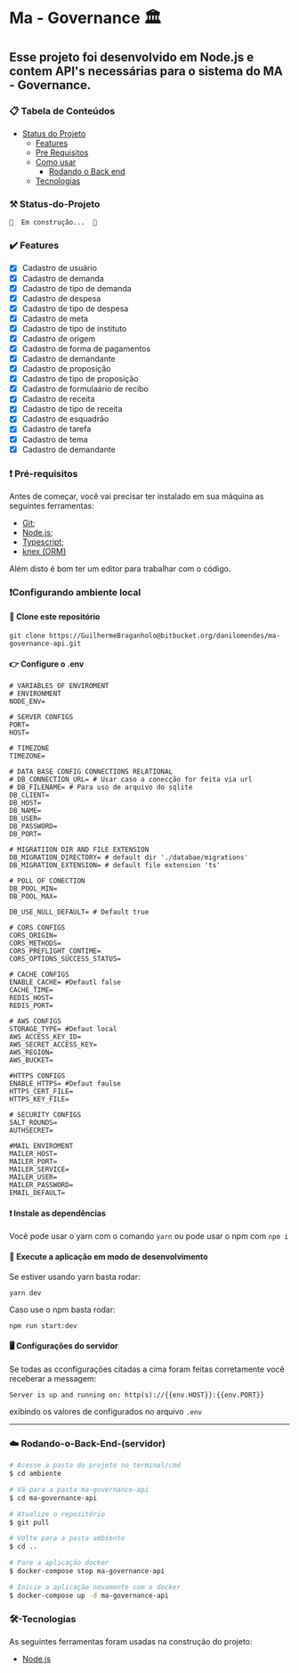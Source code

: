 # Ma - Governance 🏛️

## Esse projeto foi desenvolvido em Node.js e contem API's necessárias para o sistema do MA - Governance.

### 📋 Tabela de Conteúdos

- [Status do Projeto](#Status-do-Projeto)
  - [Features](#features)
  - [Pre Requisitos](#pré-requisitos)
  - [Como usar](#back)
    - [Rodando o Back end](<#Rodando-o-Back-End-(servidor)>)
  - [Tecnologias](#🛠-Tecnologias)

### ⚒️ Status-do-Projeto

    🚧  Em construção...  🚧

### ✔️ Features

- [x] Cadastro de usuário
- [x] Cadastro de demanda
- [x] Cadastro de tipo de demanda
- [x] Cadastro de despesa
- [x] Cadastro de tipo de despesa
- [x] Cadastro de meta
- [x] Cadastro de tipo de instituto
- [x] Cadastro de origem
- [x] Cadastro de forma de pagamentos
- [x] Cadastro de demandante
- [x] Cadastro de proposição
- [x] Cadastro de tipo de proposição
- [x] Cadastro de formulaário de recibo
- [x] Cadastro de receita
- [x] Cadastro de tipo de receita
- [x] Cadastro de esquadrão
- [x] Cadastro de tarefa
- [x] Cadastro de tema
- [x] Cadastro de demandante

### ❗ Pré-requisitos

Antes de começar, você vai precisar ter instalado em sua máquina as seguintes ferramentas:

- [Git](https://git-scm.com);
- [Node.js](https://nodejs.org/en/);
- [Typescript](https://www.typescriptlang.org);
- [knex (ORM)](https://knexjs.org/guide/)

Além disto é bom ter um editor para trabalhar com o código.

### ❗Configurando ambiente local

#### 🚩 Clone este repositório

```shell
git clone https://GuilhermeBraganholo@bitbucket.org/danilomendes/ma-governance-api.git
```

#### 👉 Configure o .env

```.dotenv
# VARIABLES OF ENVIROMENT
# ENVIRONMENT
NODE_ENV=

# SERVER CONFIGS
PORT=
HOST=

# TIMEZONE
TIMEZONE=

# DATA BASE CONFIG CONNECTIONS RELATIONAL
# DB_CONNECTION_URL= # Usar caso a conecção for feita via url
# DB_FILENAME= # Para uso de arquivo do sqlite
DB_CLIENT=
DB_HOST=
DB_NAME=
DB_USER=
DB_PASSWORD=
DB_PORT=

# MIGRATIION DIR AND FILE EXTENSION
DB_MIGRATION_DIRECTORY= # default dir './databae/migrations'
DB_MIGRATION_EXTENSION= # default file extension 'ts'

# POLL OF CONECTION
DB_POOL_MIN=
DB_POOL_MAX=

DB_USE_NULL_DEFAULT= # Default true

# CORS CONFIGS
CORS_ORIGIN=
CORS_METHODS=
CORS_PREFLIGHT_CONTIME=
CORS_OPTIONS_SUCCESS_STATUS=

# CACHE CONFIGS
ENABLE_CACHE= #Defautl false
CACHE_TIME=
REDIS_HOST=
REDIS_PORT=

# AWS CONFIGS
STORAGE_TYPE= #Defaut local
AWS_ACCESS_KEY_ID=
AWS_SECRET_ACCESS_KEY=
AWS_REGION=
AWS_BUCKET=

#HTTPS CONFIGS
ENABLE_HTTPS= #Defaut faulse
HTTPS_CERT_FILE=
HTTPS_KEY_FILE=

# SECURITY CONFIGS
SALT_ROUNDS=
AUTHSECRET=

#MAIL ENVIROMENT
MAILER_HOST=
MAILER_PORT=
MAILER_SERVICE=
MAILER_USER=
MAILER_PASSWORD=
EMAIL_DEFAULT=

```

[//]: # 'DB_HOST=128.199.5.141'
[//]: # 'DB_USER="root"<br />'
[//]: # 'DB_PASS="cleanDEV123456!@#"<br />'
[//]: # 'DB_NAME="magovernance"<br />'
[//]: # 'DB_PORT="3306"<br />'
[//]: # 'APP_SECRET="20clean-farm-app20-devops"<br />'
[//]: # 'BASE_URL_FRONT="https://treineaqui.cleandev.com.br/" <br />'
[//]: # 'EMAIL_USER="cleandev.contato@gmail.com"<br />'
[//]: # 'EMAIL_PASS="facilita#2020"<br />'
[//]: # 'CRON_TIMER="0 0 6 * * 1-5"<br />'
[//]: # 'EMAIL_NOTIFICA="danilocesarmendes@gmail.com; breno14mota@gmail.com"<br />'

#### ❗ Instale as dependências

Você pode usar o yarn com o comando `yarn` ou pode usar o npm com `npm i`

#### 🚩 Execute a aplicação em modo de desenvolvimento

Se estiver usando yarn basta rodar:

```shell
yarn dev
```

Caso use o npm basta rodar:

```shell
npm run start:dev
```

#### 🖥️ Configurações do servidor

Se todas as cconfigurações citadas a cima foram feitas corretamente você receberar a messagem:

```shell
Server is up and running on: http(s)://{{env.HOST}}:{{env.PORT}}
```

exibindo os valores de configurados no arquivo `.env`

---

### ☁️ Rodando-o-Back-End-(servidor)

```bash
# Acesse a pasta do projeto no terminal/cmd
$ cd ambiente

# Vá para a pasta ma-governance-api
$ cd ma-governance-api

# Atualize o repositório
$ git pull

# Volte para a pasta ambiente
$ cd ..

# Pare a aplicação docker
$ docker-compose stop ma-governance-api

# Inicie a aplicação novamente com o docker
$ docker-compose up -d ma-governance-api

```

### 🛠-Tecnologias

As seguintes ferramentas foram usadas na construção do projeto:

- [Node.js](https://nodejs.org/en/)
